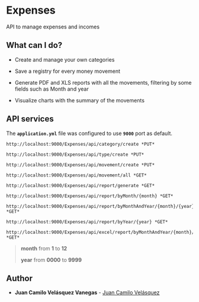 # Expenses

API to manage expenses and incomes

## What can I do?

* Create and manage your own categories

* Save a registry for every money movement

* Generate PDF and XLS reports with all the movements, filtering by some fields such as Month and year

* Visualize charts with the summary of the movements

## API services

The **`application.yml`** file was configured to use **`9000`** port as default.

```
http://localhost:9000/Expenses/api/category/create *PUT*
```

```
http://localhost:9000/Expenses/api/type/create *PUT*
```

```
http://localhost:9000/Expenses/api/movement/create *PUT*
```

```
http://localhost:9000/Expenses/api/movement/all *GET*
```

```
http://localhost:9000/Expenses/api/report/generate *GET*
```

```
http://localhost:9000/Expenses/api/report/byMonth/{month} *GET*
```

```
http://localhost:9000/Expenses/api/report/byMonthAndYear/{month}/{year} *GET*
```

```
http://localhost:9000/Expenses/api/report/byYear/{year} *GET*
```

```
http://localhost:9000/Expenses/api/excel/report/byMonthAndYear/{month}/{year} *GET*
```

> **month** from **1** to **12**
>
> **year** from **0000** to **9999**

## Author

* **Juan Camilo Velásquez Vanegas** - [Juan Camilo Velásquez](https://github.com/pillowslept)